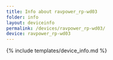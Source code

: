 ```yaml
---
title: Info about ravpower_rp-wd03
folder: info
layout: deviceinfo
permalink: /devices/ravpower_rp-wd03/
device: ravpower_rp-wd03
---
```

{% include templates/device_info.md %}
